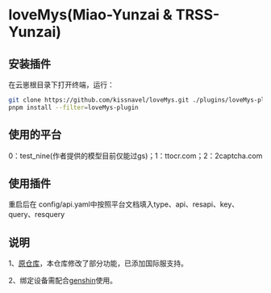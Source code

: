 # loveMys(Miao-Yunzai & TRSS-Yunzai)

## 安装插件
在云崽根目录下打开终端，运行：
``` bash
git clone https://github.com/kissnavel/loveMys.git ./plugins/loveMys-plugin/
pnpm install --filter=loveMys-plugin
```

## 使用的平台
0：test_nine(作者提供的模型目前仅能过gs)；1：ttocr.com；2：2captcha.com

## 使用插件
重启后在 config/api.yaml中按照平台文档填入type、api、resapi、key、query、resquery

## 说明
1、<a href="https://github.com/babanbang/loveMys">原仓库</a>，本仓库修改了部分功能，已添加国际服支持。

2、绑定设备需配合<a href="https://github.com/kissnavel/genshin">genshin</a>使用。
